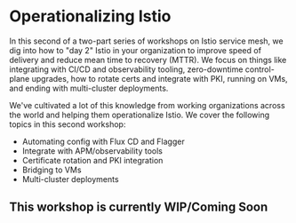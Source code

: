 # Operationalizing Istio

In this second of a two-part series of workshops on Istio service mesh, we dig into how to "day 2" Istio in your organization to improve speed of delivery and reduce mean time to recovery (MTTR).
We focus on things like integrating with CI/CD and observability tooling, zero-downtime control-plane upgrades, how to rotate certs and integrate with PKI, running on VMs, and ending with multi-cluster deployments.

We've cultivated a lot of this knowledge from working organizations across the world and helping them operationalize Istio. We cover the following topics in this second workshop:

- Automating config with Flux CD and Flagger
- Integrate with APM/observability tools
- Certificate rotation and PKI integration
- Bridging to VMs
- Multi-cluster deployments

## This workshop is currently WIP/Coming Soon
